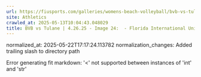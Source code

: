 ```yaml
---
url: https://fiusports.com/galleries/womens-beach-volleyball/bvb-vs-tulane-4-26-25/image-24/358/62888/
site: Athletics
crawled_at: 2025-05-13T10:04:43.048029
title: BVB vs Tulane | 4.26.25 - Image 24:  - Florida International University
---
```

normalized_at: 2025-05-22T17:17:24.113782
normalization_changes: Added trailing slash to directory path

Error generating fit markdown: '<' not supported between instances of 'int' and 'str'